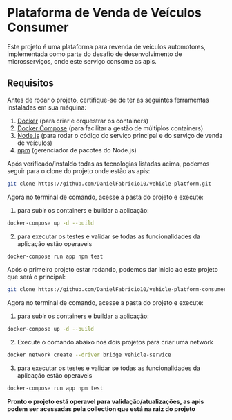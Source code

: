 # Plataforma de Venda de Veículos Consumer

Este projeto é uma plataforma para revenda de veículos automotores, implementada como parte do desafio de desenvolvimento de microsserviços, onde este serviço consome as apis.

## Requisitos

Antes de rodar o projeto, certifique-se de ter as seguintes ferramentas instaladas em sua máquina:
1. [Docker](https://www.docker.com/get-started) (para criar e orquestrar os containers)
2. [Docker Compose](https://docs.docker.com/compose/install/) (para facilitar a gestão de múltiplos containers)
3. [Node.js](https://nodejs.org/en/download/) (para rodar o código do serviço principal e do serviço de venda de veículos)
4. [npm](https://www.npmjs.com/get-npm) (gerenciador de pacotes do Node.js)

Após verificado/instaldo todas as tecnologias listadas acima, podemos seguir para o clone do projeto onde estão as apis:
```bash
git clone https://github.com/DanielFabricio10/vehicle-platform.git
```
Agora no terminal de comando, acesse a pasta do projeto e execute:
1. para subir os containers e buildar a aplicação:
```bash
docker-compose up -d --build
```
2. para executar os testes e validar se todas as funcionalidades da aplicação estão operaveis
```bash
docker-compose run app npm test
```

Após o primeiro projeto estar rodando, podemos dar inicio ao este projeto que será o principal:
```bash
git clone https://github.com/DanielFabricio10/vehicle-platform-consumer.git
```
Agora no terminal de comando, acesse a pasta do projeto e execute:
1. para subir os containers e buildar a aplicação:
```bash
docker-compose up -d --build
```

2. Execute o comando abaixo nos dois projetos para criar uma network
```bash
docker network create --driver bridge vehicle-service
```

3. para executar os testes e validar se todas as funcionalidades da aplicação estão operaveis
```bash
docker-compose run app npm test
```

**Pronto o projeto está operavel para validação/atualizações, as apis podem ser acessadas pela collection que está na raiz do projeto**
